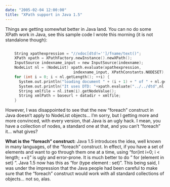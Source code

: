 ```yaml
---
date: "2005-02-04 12:00:00"
title: "XPath support in Java 1.5"
---
```




Things are getting somewhat better in Java land. You can no do some XPath work in Java, see this sample code I wrote this morning (it is not standalone though):
```C

    String xpathexpression = "//xdoc[dtd!='']/fname/text()";
    XPath xpath = XPathFactory.newInstance().newXPath();
    InputSource indexname_input = new InputSource(indexname);
    NodeList nl = (NodeList) xpath.evaluate(xpathexpression,
                              indexname_input, XPathConstants.NODESET);
    for (int i = 0; i < nl.getLength(); ++i) {
      System.out.println("loading document " + (i + 1) + " of " + nl.getLength());
      System.out.println("It uses DTD: "+xpath.evaluate("../../dtd",nl.item(i)));
      String xmlfile = nl.item(i).getNodeValue();
      String xmlPath = baseurl + datadir + xmlfile;
    }
```


However, I was disappointed to see that the new &ldquo;foreach&rdquo; construct in Java doesn&rsquo;t apply to NodeList objects&hellip; I&rsquo;m sorry, but I getting more and more convinced, with every version, that Java is an ugly hack. I mean, you have a collection of nodes, a standard one at that, and you can&rsquo;t &ldquo;foreach&rdquo; it&hellip; what gives?

__What is the &ldquo;foreach&rdquo; construct:__ Java 1.5 introduces the idea, well known in many languages, of the &ldquo;foreach&rdquo; construct. In effect, if you have a set of elements and want to go through them one at a time, using &ldquo;for(int i=0; i &lt; length; ++i)&rdquo; is ugly and error-prone. It is much better to do &rdquo; for (element in set) &ldquo;. Java 1.5 now has this as &ldquo;for (type element : set)&rdquo;. This being said, I was under the impression that the Java people had been careful to make sure that the &ldquo;foreach&rdquo; construct would work with all standard collections of objects&hellip; not so, alas.

